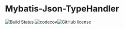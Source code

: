 # Mybatis-Json-TypeHandler

[![Build Status](https://travis-ci.org/wangkezun/mybatis-json-typehandler.svg?branch=master)](https://travis-ci.org/wangkezun/mybatis-json-typehandler) [![codecov](https://codecov.io/gh/wangkezun/mybatis-json-typehandler/branch/master/graph/badge.svg)](https://codecov.io/gh/wangkezun/mybatis-json-typehandler)[![GitHub license](https://img.shields.io/github/license/wangkezun/mybatis-json-typehandler.svg)](https://github.com/wangkezun/mybatis-json-typehandler/blob/master/LICENSE)

